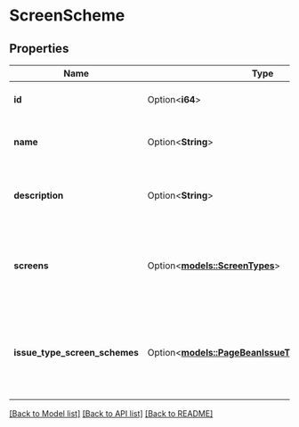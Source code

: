# ScreenScheme

## Properties

Name | Type | Description | Notes
------------ | ------------- | ------------- | -------------
**id** | Option<**i64**> | The ID of the screen scheme. | [optional]
**name** | Option<**String**> | The name of the screen scheme. | [optional]
**description** | Option<**String**> | The description of the screen scheme. | [optional]
**screens** | Option<[**models::ScreenTypes**](ScreenTypes.md)> | The IDs of the screens for the screen types of the screen scheme. | [optional]
**issue_type_screen_schemes** | Option<[**models::PageBeanIssueTypeScreenScheme**](PageBeanIssueTypeScreenScheme.md)> | Details of the issue type screen schemes associated with the screen scheme. | [optional]

[[Back to Model list]](../README.md#documentation-for-models) [[Back to API list]](../README.md#documentation-for-api-endpoints) [[Back to README]](../README.md)


